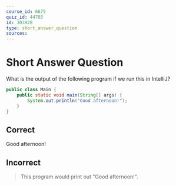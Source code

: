 ```yaml
---
course_id: 6675
quiz_id: 44703
id: 303928
type: short_answer_question
sources:
---
```


# Short Answer Question

What is the output of the following program if we run this in IntelliJ?

```java
public class Main {
    public static void main(String[] args) {
        System.out.println("Good afternoon!");
    }
}
```

## Correct

Good afternoon!

## Incorrect

> This program would print out "Good afternoon!".
